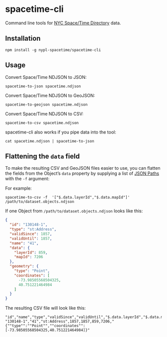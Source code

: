 # spacetime-cli

Command line tools for [NYC Space/Time Directory](http://spacetime.nypl.org/) data.

## Installation

    npm install -g nypl-spacetime/spacetime-cli

## Usage

Convert Space/Time NDJSON to JSON:

    spacetime-to-json spacetime.ndjson

Convert Space/Time NDJSON to GeoJSON:

    spacetime-to-geojson spacetime.ndjson

Convert Space/Time NDJSON to CSV:

    spacetime-to-csv spacetime.ndjson

spacetime-cli also works if you pipe data into the tool:

    cat spacetime.ndjson | spacetime-to-json

## Flattening the `data` field

To make the resulting CSV and GeoJSON files easier to use, you can flatten the fields from the Object’s `data` property by supplying a list of [JSON Paths](http://goessner.net/articles/JsonPath/) with the `-f` argument:

For example:

    spacetime-to-csv -f  '["$.data.layerId","$.data.mapId"]' /path/to/dataset.objects.ndjson

If one Object from `/path/to/dataset.objects.ndjson` looks like this:

```json
{
  "id": "130148-1",
  "type": "st:Address",
  "validSince": 1857,
  "validUntil": 1857,
  "name": "41",
  "data": {
    "layerId": 859,
    "mapId": 7206
  },
  "geometry": {
    "type": "Point",
    "coordinates": [
      -73.98505568504325,
      40.751221464984
    ]
  }
}
```

The resulting CSV file will look like this:

```csv
"id","name","type","validSince","validUntil","$.data.layerId","$.data.mapId","geometry"
"130148-1","41","st:Address",1857,1857,859,7206,"{""type"":""Point"",""coordinates"":[-73.98505568504325,40.751221464984]}"
```
